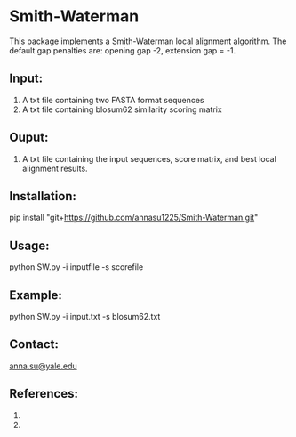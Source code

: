 # Smith-Waterman

This package implements a Smith-Waterman local alignment algorithm. The default gap penalties are: opening gap -2, extension gap = -1.

## Input: 
1. A txt file containing two FASTA format sequences
2. A txt file containing blosum62 similarity scoring matrix

## Ouput:
1. A txt file containing the input sequences, score matrix, and best local alignment results. 

## Installation:
pip install "git+https://github.com/annasu1225/Smith-Waterman.git"

## Usage: 
python SW.py -i inputfile -s scorefile

## Example: 
python SW.py -i input.txt -s blosum62.txt

## Contact:
anna.su@yale.edu

## References:
1. [CMU CMSC 423 Gap penalties lecture slides]: https://www.cs.cmu.edu/~ckingsf/bioinfo-lectures/gaps.pdf
2. [Smith-Waterman Algorithm by Slavianap]: https://github.com/slavianap/Smith-Waterman-Algorithm/blob/master/Script.py
